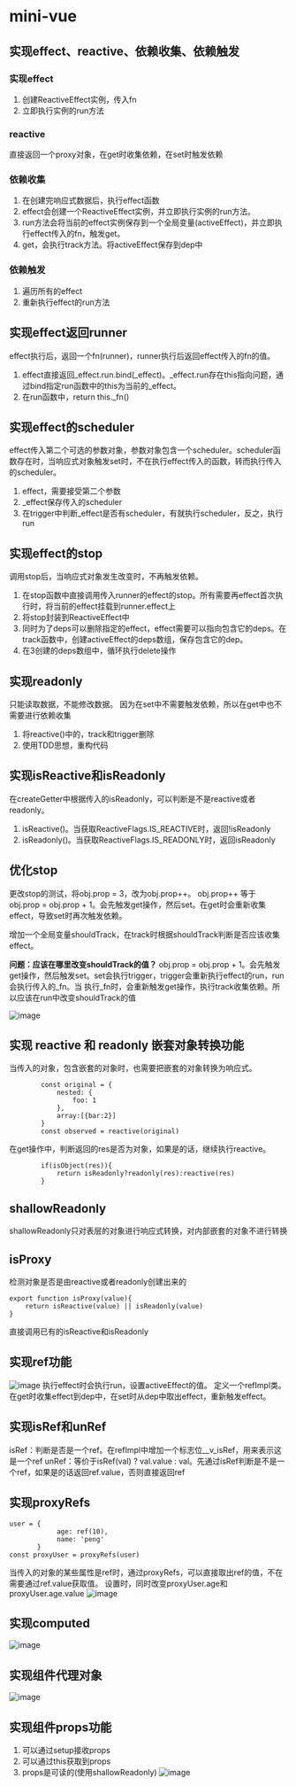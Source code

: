 # mini-vue

## 实现effect、reactive、依赖收集、依赖触发

### 实现effect
1. 创建ReactiveEffect实例，传入fn
2. 立即执行实例的run方法

### reactive
直接返回一个proxy对象，在get时收集依赖，在set时触发依赖

### 依赖收集
1. 在创建完响应式数据后，执行effect函数
2. effect会创建一个ReactiveEffect实例，并立即执行实例的run方法。
3. run方法会将当前的effect实例保存到一个全局变量(activeEffect)，并立即执行effect传入的fn，触发get。
4. get，会执行track方法。将activeEffect保存到dep中

### 依赖触发
1. 遍历所有的effect
2. 重新执行effect的run方法

## 实现effect返回runner
effect执行后，返回一个fn(runner)，runner执行后返回effect传入的fn的值。


1. effect直接返回_effect.run.bind(_effect)。_effect.run存在this指向问题，通过bind指定run函数中的this为当前的_effect。
2. 在run函数中，return this._fn()

## 实现effect的scheduler
effect传入第二个可选的参数对象，参数对象包含一个scheduler。scheduler函数存在时，当响应式对象触发set时，不在执行effect传入的函数，转而执行传入的scheduler。

1. effect，需要接受第二个参数
2. _effect保存传入的scheduler
3. 在trigger中判断_effect是否有scheduler，有就执行scheduler，反之，执行run

## 实现effect的stop
调用stop后，当响应式对象发生改变时，不再触发依赖。

1. 在stop函数中直接调用传入runner的effect的stop。所有需要再effect首次执行时，将当前的effect挂载到runner.effect上
2. 将stop封装到ReactiveEffect中
3. 同时为了deps可以删除指定的effect，effect需要可以指向包含它的deps。在track函数中，创建activeEffect的deps数组，保存包含它的dep。
4. 在3创建的deps数组中，循环执行delete操作

## 实现readonly
只能读取数据，不能修改数据。
因为在set中不需要触发依赖，所以在get中也不需要进行依赖收集

1. 将reactive()中的，track和trigger删除
2. 使用TDD思想，重构代码

## 实现isReactive和isReadonly
在createGetter中根据传入的isReadonly，可以判断是不是reactive或者readonly。

1. isReactive()。当获取ReactiveFlags.IS_REACTIVE时，返回!isReadonly
2. isReadonly()。当获取ReactiveFlags.IS_READONLY时，返回isReadonly

## 优化stop
更改stop的测试，将obj.prop = 3，改为obj.prop++。
obj.prop++ 等于 obj.prop = obj.prop + 1。会先触发get操作，然后set。在get时会重新收集effect，导致set时再次触发依赖。

增加一个全局变量shouldTrack，在track时根据shouldTrack判断是否应该收集effect。

__问题：应该在哪里改变shouldTrack的值？__
 obj.prop = obj.prop + 1。会先触发get操作，然后触发set。set会执行trigger，trigger会重新执行effect的run，run会执行传入的_fn。当
 执行_fn时，会重新触发get操作，执行track收集依赖。所以应该在run中改变shouldTrack的值

![image](img/%E4%BC%98%E5%8C%96stop.png)


## 实现 reactive 和 readonly 嵌套对象转换功能
当传入的对象，包含嵌套的对象时，也需要把嵌套的对象转换为响应式。
```
        const original = {
            nested: {
                foo: 1
            },
            array:[{bar:2}]
        }
        const observed = reactive(original)
```
在get操作中，判断返回的res是否为对象，如果是的话，继续执行reactive。
```
        if(isObject(res)){
            return isReadonly?readonly(res):reactive(res)
        }
```

## shallowReadonly
shallowReadonly只对表层的对象进行响应式转换，对内部嵌套的对象不进行转换


## isProxy
检测对象是否是由reactive或者readonly创建出来的
```
export function isProxy(value){
    return isReactive(value) || isReadonly(value)
}
```
直接调用已有的isReactive和isReadonly

## 实现ref功能
![image](img/实现ref功能.jpg)
执行effect时会执行run，设置activeEffect的值。
定义一个refImpl类。在get时收集effect到dep中，在set时从dep中取出effect，重新触发effect。


## 实现isRef和unRef
isRef：判断是否是一个ref。在refImpl中增加一个标志位__v_isRef，用来表示这是一个ref
unRef：等价于isRef(val) ? val.value : val。先通过isRef判断是不是一个ref，如果是的话返回ref.value，否则直接返回ref


## 实现proxyRefs
```
user = {
            age: ref(10),
            name: 'peng'
       }
const proxyUser = proxyRefs(user)
```
当传入的对象的某些属性是ref时，通过proxyRefs，可以直接取出ref的值，不在需要通过ref.value获取值。
设置时，同时改变proxyUser.age和proxyUser.age.value
![image](img/proxyRefs.png)

## 实现computed
![image](img/computed.jpg)

## 实现组件代理对象
![image](img/组件代理对象-01.png)

## 实现组件props功能
1. 可以通过setup接收props
2. 可以通过this获取到props
3. props是可读的(使用shallowReadonly)
![image](img/实现组件props.jpg)


